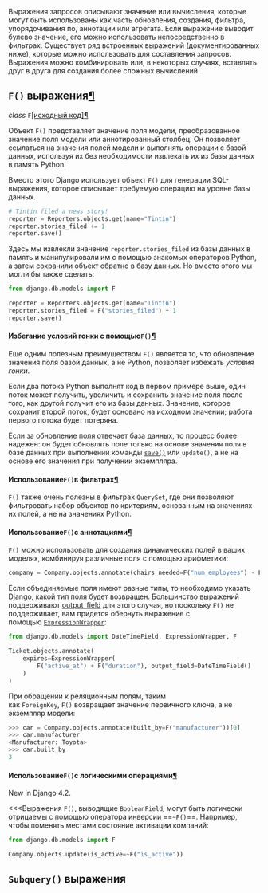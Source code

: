 Выражения запросов описывают значение или вычисления, которые могут быть использованы как часть обновления, создания, фильтра, упорядочивания по, аннотации или агрегата. Если выражение выводит булево значение, его можно использовать непосредственно в фильтрах. Существует ряд встроенных выражений (документированных ниже), которые можно использовать для составления запросов. Выражения можно комбинировать или, в некоторых случаях, вставлять друг в друга для создания более сложных вычислений.

## `F()` выражения[¶](https://django.fun/docs/django/5.0/ref/models/expressions/#f-expressions "Permalink to this heading")

_class_ `F`[[исходный код]](https://django.fun/docs/django/5.0/_modules/django/db/models/expressions/#F)[¶](https://django.fun/docs/django/5.0/ref/models/expressions/#django.db.models.F "Ссылка на это определение")

Объект `F()` представляет значение поля модели, преобразованное значение поля модели или аннотированный столбец. Он позволяет ссылаться на значения полей модели и выполнять операции с базой данных, используя их без необходимости извлекать их из базы данных в память Python.

Вместо этого Django использует объект `F()` для генерации SQL-выражения, которое описывает требуемую операцию на уровне базы данных.

```python
# Tintin filed a news story!
reporter = Reporters.objects.get(name="Tintin")
reporter.stories_filed += 1
reporter.save()
```

Здесь мы извлекли значение `reporter.stories_filed` из базы данных в память и манипулировали им с помощью знакомых операторов Python, а затем сохранили объект обратно в базу данных. Но вместо этого мы могли бы также сделать:

```python
from django.db.models import F

reporter = Reporters.objects.get(name="Tintin")
reporter.stories_filed = F("stories_filed") + 1
reporter.save()
```

#### Избегание условий гонки с помощью`F()`[¶](https://django.fun/docs/django/5.0/ref/models/expressions/#avoiding-race-conditions-using-f "Permalink to this heading")

Еще одним полезным преимуществом `F()` является то, что обновление значения поля базой данных, а не Python, позволяет избежать _условия гонки_.

Если два потока Python выполнят код в первом примере выше, один поток может получить, увеличить и сохранить значение поля после того, как другой получит его из базы данных. Значение, которое сохранит второй поток, будет основано на исходном значении; работа первого потока будет потеряна.

Если за обновление поля отвечает база данных, то процесс более надежен: он будет обновлять поле только на основе значения поля в базе данных при выполнении команды [`save()`](https://django.fun/docs/django/5.0/ref/models/instances/#django.db.models.Model.save "django.db.models.Model.save") или `update()`, а не на основе его значения при получении экземпляра.

#### Использование`F()`в фильтрах[¶](https://django.fun/docs/django/5.0/ref/models/expressions/#using-f-in-filters "Permalink to this heading")

`F()` также очень полезны в фильтрах `QuerySet`, где они позволяют фильтровать набор объектов по критериям, основанным на значениях их полей, а не на значениях Python.

#### Использование`F()`с аннотациями[¶](https://django.fun/docs/django/5.0/ref/models/expressions/#using-f-with-annotations "Permalink to this heading")

`F()` можно использовать для создания динамических полей в ваших моделях, комбинируя различные поля с помощью арифметики:

```python
company = Company.objects.annotate(chairs_needed=F("num_employees") - F("num_chairs"))
```

Если объединяемые поля имеют разные типы, то необходимо указать Django, какой тип поля будет возвращен. Большинство выражений поддерживают [output_field](https://django.fun/docs/django/5.0/ref/models/expressions/#output-field) для этого случая, но поскольку `F()` не поддерживает, вам придется обернуть выражение с помощью [`ExpressionWrapper`](https://django.fun/docs/django/5.0/ref/models/expressions/#django.db.models.ExpressionWrapper "django.db.models.ExpressionWrapper"):

```python
from django.db.models import DateTimeField, ExpressionWrapper, F

Ticket.objects.annotate(
    expires=ExpressionWrapper(
        F("active_at") + F("duration"), output_field=DateTimeField()
    )
)
```

При обращении к реляционным полям, таким как `ForeignKey`, `F()` возвращает значение первичного ключа, а не экземпляр модели:

```python
>>> car = Company.objects.annotate(built_by=F("manufacturer"))[0]
>>> car.manufacturer
<Manufacturer: Toyota>
>>> car.built_by
3
```

#### Использование`F()`с логическими операциями[¶](https://django.fun/docs/django/5.0/ref/models/expressions/#using-f-with-logical-operations "Permalink to this heading")

New in Django 4.2.

<<<Выражения `F()`, выводящие `BooleanField`, могут быть логически отрицаемы с помощью оператора инверсии ==`~F()`==. Например, чтобы поменять местами состояние активации компаний:

```python
from django.db.models import F

Company.objects.update(is_active=~F("is_active"))
```

## `Subquery()` выражения
